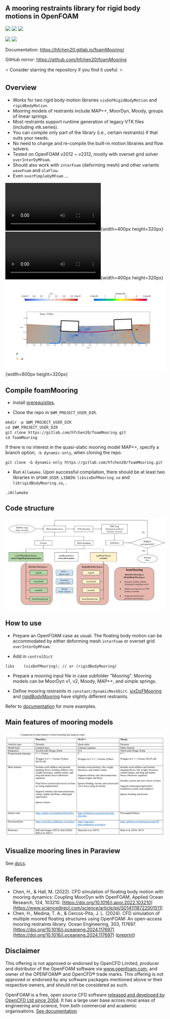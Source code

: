 ## A mooring restraints library for rigid body motions in OpenFOAM

![](https://img.shields.io/badge/OpenFOAM-v2012-brightgreen) 
![](https://img.shields.io/badge/v2212-brightgreen)
![](https://img.shields.io/badge/v2312-brightgreen)

![](https://img.shields.io/badge/MoorDyn-v1,v2-brightgreen) ![](https://img.shields.io/badge/Moody-v2-brightgreen)

Documentation: https://hfchen20.gitlab.io/foamMooring/

GitHub mirror: https://github.com/hfchen20/foamMooring

:star: Consider starring the repository if you find it useful. :star:

## Overview

- Works for two rigid body motion libraries `sixDoFRigidBodyMotion` and `rigidBodyMotion`.
- Mooring models of restraints include MAP++, MoorDyn, Moody, groups of linear springs.
- Most restraints support runtime generation of legacy VTK files (including vtk.series).
- You can compile only part of the library (i.e., certain restraints) if that suits your needs.
- No need to change and re-compile the built-in motion libraries and flow solvers.
- Tested on OpenFOAM v2012 ~ v2312, mostly with overset grid solver `overInterDyMFoam`.
- Should also work with `interFoam` (deforming mesh) and other variants `waveFoam` and `olaFlow`.
- Even `overPimpleDyMFoam` ...

![One floater](docs/video/Animation_overset3d_h12t20.mp4){width=400px height=320px}
![Two floaters](docs/video/twoBody_moored.mp4){width=400px height=320px}
![Two floaters with shared mooring lines](docs/img/twinFB_shared_mooring_tight.jpeg){width=600px height=320px}

<!-- ![Two floaters with shared moorings](docs/img/twinFB_shared_mooring.ogv) -->

## Compile foamMooring

- Install [prerequisites](https://hfchen20.gitlab.io/foamMooring/installation/#prerequisites).

- Clone the repo in `$WM_PROJECT_USER_DIR`.
```
mkdir -p $WM_PROJECT_USER_DIR 
cd $WM_PROJECT_USER_DIR
git clone https://gitlab.com/hfchen20/foamMooring.git
cd foamMooring 
```

If there is no interest in the quasi-static mooring model MAP++, specify a branch option, `-b dynamic-only`, when cloning the repo.
```
git clone -b dynamic-only https://gitlab.com/hfchen20/foamMooring.git
```

- Run `Allwmake`. Upon successful compilation, there should be at least two libraries in `$FOAM_USER_LIBBIN`: `libsixDoFMooring.so` and `librigidBodyMooring.so`, .
```
./Allwmake
```

## Code structure
![Code structure](docs/img/flowchart_foamMooring.svg)

## How to use

- Prepare an OpenFOAM case as usual. The floating body motion can be accommodated by either deforming mesh `interFoam` or overset grid `overInterDyMFoam`.

- Add in `controlDict`
```
libs    (sixDoFMooring); // or (rigidBodyMooring)
```

- Prepare a mooring input file in case subfolder "Mooring". Mooring models can be MoorDyn v1, v2, Moody, MAP++, and simple springs.

- Define mooring restraints in `constant/dynamicMeshDict`. [sixDoFMooring](https://hfchen20.gitlab.io/foamMooring/six-dof-mooring/) and [rigidBodyMooring](https://hfchen20.gitlab.io/foamMooring/rgb-mooring/) have slightly different restraints.

Refer to [documentation](https://hfchen20.gitlab.io/foamMooring/) for more examples.

## Main features of mooring models

![Three mooring line codes](docs/img/comparison_3_mooring_codes.PNG)

## Visualize mooring lines in Paraview

See [docs](https://hfchen20.gitlab.io/foamMooring/utilities/#visualize-mooring-lines).


## References

- Chen, H., & Hall, M. (2022). CFD simulation of floating body motion with mooring dynamics: Coupling MoorDyn with OpenFOAM,
Applied Ocean Research, 124, 103210. [https://doi.org/10.1016/j.apor.2022.103210](https://www.sciencedirect.com/science/article/pii/S0141118722001511)
- Chen, H., Medina, T. A., & Cercos-Pita, J. L. (2024). CFD simulation of multiple moored floating structures using OpenFOAM: An open-access mooring 
restraints library. Ocean Engineering, 303, 117697. [https://doi.org/10.1016/j.oceaneng.2024.117697](https://doi.org/10.1016/j.oceaneng.2024.117697) 
([preprint](http://dx.doi.org/10.13140/RG.2.2.34206.10569))

## Disclaimer

This offering is not approved or endorsed by OpenCFD Limited, producer and distributor of the OpenFOAM software via www.openfoam.com, and owner of the OPENFOAM® and OpenCFD® trade marks. This offering is not approved or endorsed by any software packages mentioned above or their respective owners, and should not be considered as such.

OpenFOAM is a free, open source CFD software [released and developed by OpenCFD Ltd since 2004](http://www.openfoam.com/history/).
It has a large user base across most areas of engineering and science, from both commercial and academic organisations. [See documentation](http://www.openfoam.com/documentation)


